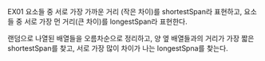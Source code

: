 
EX01
요소들 중 서로 가장 가까운 거리 (작은 차이)를 shortestSpan라 표현하고,
요소들 중 서로 가장 먼 거리(큰 차이)를 longestSpan라 표현한다.

랜덤으로 나열된 배열들을 오름차순으로 정리하고,
양 옆 배열들과의 거리가 가장 짧은 shortestSpan를 찾고,
서로 가장 많이 차이가 나는 longestSpna를 찾는다.
